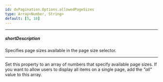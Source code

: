 ```yaml
---
id: dxPagination.Options.allowedPageSizes
type: Array<Number, String>
default: [5, 10]
---
```

---
##### shortDescription
Specifies page sizes available in the page size selector.

---
Set this property to an array of numbers that specify available page sizes. If you want to allow users to display all items on a single page, add the *"all"* value to this array.
